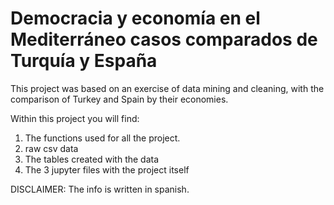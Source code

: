 # Democracia y economía en el Mediterráneo casos comparados de Turquía y España
This project was based on an exercise  of data mining and cleaning, with the comparison of Turkey and Spain by their economies.


Within this project you will find:

1. The functions used for all the project.
2. raw csv data
3. The tables created with the data
4. The 3 jupyter files with the project itself

DISCLAIMER: The info is written in spanish.
